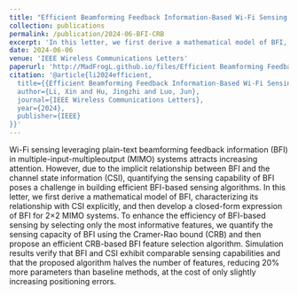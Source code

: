 ```yaml
---
title: "Efficient Beamforming Feedback Information-Based Wi-Fi Sensing by Feature Selection"
collection: publications
permalink: /publication/2024-06-BFI-CRB
excerpt: 'In this letter, we first derive a mathematical model of BFI, characterizing its relationship with CSI explicitly, and then develop a closed-form expression of BFI for 2×2 MIMO systems. To enhance the efficiency of BFI-based sensing by selecting only the most informative features, we quantify the sensing capacity of BFI using the Cramer-Rao bound (CRB) and then propose an efficient CRB-based BFI feature selection algorithm.'
date: 2024-06-06
venue: 'IEEE Wireless Communications Letters'
paperurl: 'http://MadFrogL.github.io/files/Efficient Beamforming Feedback Information-Based Wi-Fi Sensing by Feature Selection.pdf'
citation: '@article{li2024efficient,
  title={{Efficient Beamforming Feedback Information-Based Wi-Fi Sensing by Feature Selection}},
  author={Li, Xin and Hu, Jingzhi and Luo, Jun},
  journal={IEEE Wireless Communications Letters},
  year={2024},
  publisher={IEEE}
}}'
---
```


Wi-Fi sensing leveraging plain-text beamforming feedback information (BFI) in multiple-input-multipleoutput (MIMO) systems attracts increasing attention. However, due to the implicit relationship between BFI and the channel state information (CSI), quantifying the sensing capability of BFI poses a challenge in building efficient BFI-based sensing algorithms. In this letter, we first derive a mathematical model of BFI, characterizing its relationship with CSI explicitly, and then develop a closed-form expression of BFI for 2×2 MIMO systems. To enhance the efficiency of BFI-based sensing by selecting only the most informative features, we quantify the sensing capacity of BFI using the Cramer-Rao bound (CRB) and then propose an efficient CRB-based BFI feature selection algorithm. Simulation results verify that BFI and CSI exhibit comparable sensing capabilities and that the proposed algorithm halves the number of features, reducing 20% more parameters than baseline methods, at the cost of only slightly increasing positioning errors.
